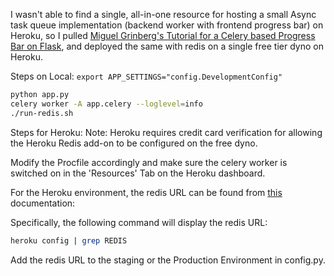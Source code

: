 
I wasn't able to find a single, all-in-one resource for hosting a small Async task queue implementation (backend worker with frontend progress bar) on Heroku, so I pulled [Miguel Grinberg's Tutorial for a Celery based Progress Bar on Flask](https://blog.miguelgrinberg.com/post/using-celery-with-flask), and deployed the same with redis on a single free tier dyno on Heroku.

Steps on Local:
`
export APP_SETTINGS="config.DevelopmentConfig"
`

```bash
python app.py
celery worker -A app.celery --loglevel=info
./run-redis.sh
```

Steps for Heroku:
Note: Heroku requires credit card verification for allowing the Heroku Redis add-on to be configured on the free dyno.

Modify the Procfile accordingly and make sure the celery worker is switched on in the 'Resources' Tab on the Heroku dashboard.

For the Heroku environment, the redis URL can be found from [this](https://devcenter.heroku.com/articles/heroku-redis#provisioning-the-add-on) documentation: 

Specifically, the following command will display the redis URL:
```bash
heroku config | grep REDIS
```
Add the redis URL to the staging or the Production Environment in config.py.
